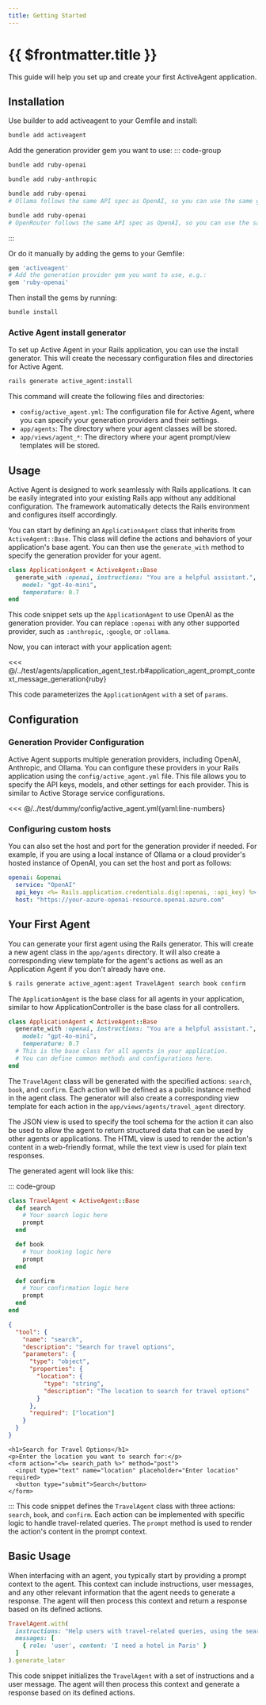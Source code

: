 ```yaml
---
title: Getting Started
---
```

# {{ $frontmatter.title }}

This guide will help you set up and create your first ActiveAgent application.

## Installation

Use builder to add activeagent to your Gemfile and install:
```bash
bundle add activeagent
```

Add the generation provider gem you want to use:
::: code-group

```bash [OpenAI]
bundle add ruby-openai
```

```bash [Anthropic]
bundle add ruby-anthropic
```
```bash [Ollama]
bundle add ruby-openai
# Ollama follows the same API spec as OpenAI, so you can use the same gem.
```

```bash [OpenRouter]
bundle add ruby-openai
# OpenRouter follows the same API spec as OpenAI, so you can use the same gem.
```
:::

Or do it manually by adding the gems to your Gemfile:
```bash
gem 'activeagent'
# Add the generation provider gem you want to use, e.g.:
gem 'ruby-openai'
```

Then install the gems by running:
```bash
bundle install
```
### Active Agent install generator
To set up Active Agent in your Rails application, you can use the install generator. This will create the necessary configuration files and directories for Active Agent.

```bash
rails generate active_agent:install
```
This command will create the following files and directories:
- `config/active_agent.yml`: The configuration file for Active Agent, where you can specify your generation providers and their settings.
- `app/agents`: The directory where your agent classes will be stored.
- `app/views/agent_*`: The directory where your agent prompt/view templates will be stored.

## Usage
Active Agent is designed to work seamlessly with Rails applications. It can be easily integrated into your existing Rails app without any additional configuration. The framework automatically detects the Rails environment and configures itself accordingly.

You can start by defining an `ApplicationAgent` class that inherits from `ActiveAgent::Base`. This class will define the actions and behaviors of your application's base agent. You can then use the `generate_with` method to specify the generation provider for your agent.

```ruby
class ApplicationAgent < ActiveAgent::Base
  generate_with :openai, instructions: "You are a helpful assistant.",
    model: "gpt-4o-mini",
    temperature: 0.7
end
```
This code snippet sets up the `ApplicationAgent` to use OpenAI as the generation provider. You can replace `:openai` with any other supported provider, such as `:anthropic`, `:google`, or `:ollama`.

Now, you can interact with your application agent:

<<< @/../test/agents/application_agent_test.rb#application_agent_prompt_context_message_generation{ruby}

This code parameterizes the `ApplicationAgent` `with` a set of `params`.

## Configuration
### Generation Provider Configuration
Active Agent supports multiple generation providers, including OpenAI, Anthropic, and Ollama. You can configure these providers in your Rails application using the `config/active_agent.yml` file. This file allows you to specify the API keys, models, and other settings for each provider. This is similar to Active Storage service configurations.

<<< @/../test/dummy/config/active_agent.yml{yaml:line-numbers}

### Configuring custom hosts
You can also set the host and port for the generation provider if needed. For example, if you are using a local instance of Ollama or a cloud provider's hosted instance of OpenAI, you can set the host and port as follows:

```yaml
openai: &openai
  service: "OpenAI"
  api_key: <%= Rails.application.credentials.dig(:openai, :api_key) %>
  host: "https://your-azure-openai-resource.openai.azure.com"
```

<!-- ### Initializer
Active Agent is designed to work seamlessly with Rails applications. It can be easily integrated into your existing Rails app without any additional configuration. The framework automatically detects the Rails environment and configures itself accordingly. While its not necessary to include in your Rails app, Active Agent can be configured in the `config/initializers/active_agent.rb` file. You can set default generation providers, models, and other configurations here.

```ruby
ActiveAgent.configure do |config|
  config.default_generation_provider = :openai
  config.default_generation_queue = :agents
  config.default_model = 'gpt-3.5-turbo'
  config.default_temperature = 0.7
end
``` -->

## Your First Agent
You can generate your first agent using the Rails generator. This will create a new agent class in the `app/agents` directory. It will also create a corresponding view template for the agent's actions as well as an Application Agent if you don't already have one. 

```bash
$ rails generate active_agent:agent TravelAgent search book confirm
```
The `ApplicationAgent` is the base class for all agents in your application, similar to how ApplicationController is the base class for all controllers.

```ruby [app/agents/application_agent.rb]
class ApplicationAgent < ActiveAgent::Base
  generate_with :openai, instructions: "You are a helpful assistant.",
    model: "gpt-4o-mini",
    temperature: 0.7
  # This is the base class for all agents in your application.
  # You can define common methods and configurations here.
end
```
The `TravelAgent` class will be generated with the specified actions: `search`, `book`, and `confirm`. Each action will be defined as a public instance method in the agent class. The generator will also create a corresponding view template for each action in the `app/views/agents/travel_agent` directory.

The JSON view is used to specify the tool schema for the action it can also be used to allow the agent to return structured data that can be used by other agents or applications. The HTML view is used to render the action's content in a web-friendly format, while the text view is used for plain text responses.


The generated agent will look like this:

::: code-group
```ruby [app/agents/travel_agent.rb]
class TravelAgent < ActiveAgent::Base
  def search
    # Your search logic here
    prompt
  end

  def book
    # Your booking logic here
    prompt
  end

  def confirm
    # Your confirmation logic here
    prompt
  end
end
```

```json [app/views/agents/travel_agent/search.json.erb]
{
  "tool": {
    "name": "search",
    "description": "Search for travel options",
    "parameters": {
      "type": "object",
      "properties": {
        "location": {
          "type": "string",
          "description": "The location to search for travel options"
        }
      },
      "required": ["location"]
    }
  }
}
```

```erb [app/views/agents/travel_agent/search.html.erb]
<h1>Search for Travel Options</h1>
<p>Enter the location you want to search for:</p>
<form action="<%= search_path %>" method="post">
  <input type="text" name="location" placeholder="Enter location" required>
  <button type="submit">Search</button>
</form> 
```
:::
This code snippet defines the `TravelAgent` class with three actions: `search`, `book`, and `confirm`. Each action can be implemented with specific logic to handle travel-related queries. The `prompt` method is used to render the action's content in the prompt context.


## Basic Usage
When interfacing with an agent, you typically start by providing a prompt context to the agent. This context can include instructions, user messages, and any other relevant information that the agent needs to generate a response. The agent will then process this context and return a response based on its defined actions.

```ruby
TravelAgent.with(
  instructions: "Help users with travel-related queries, using the search, book, and confirm actions.",
  messages: [
    { role: 'user', content: 'I need a hotel in Paris' }
  ]
).generate_later
```
This code snippet initializes the `TravelAgent` with a set of instructions and a user message. The agent will then process this context and generate a response based on its defined actions.
